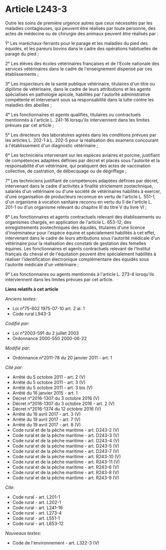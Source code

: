 # Article L243-3

Outre les soins de première urgence autres que ceux nécessités par les maladies contagieuses, qui peuvent être réalisés par
toute personne, des actes de médecine ou de chirurgie des animaux peuvent être réalisés par : 

1° Les maréchaux-ferrants pour le parage et les maladies du pied des équidés, et les pareurs bovins dans le cadre des
opérations habituelles de parage du pied ; 

2° Les élèves des écoles vétérinaires françaises et de l'Ecole nationale des services vétérinaires dans le cadre de
l'enseignement dispensé par ces établissements ; 

3° Les inspecteurs de la santé publique vétérinaire, titulaires d'un titre ou diplôme de vétérinaire, dans le cadre de leurs
attributions et les agents spécialisés en pathologie apicole, habilités par l'autorité administrative compétente et
intervenant sous sa responsabilité dans la lutte contre les maladies des abeilles ; 

4° Les fonctionnaires et agents qualifiés, titulaires ou contractuels mentionnés à l'article L. 241-16 lorsqu'ils
interviennent dans les limites prévues par cet article ; 

5° Les directeurs des laboratoires agréés dans les conditions prévues par les articles L. 202-1 à L. 202-5 pour la
réalisation des examens concourant à l'établissement d'un diagnostic vétérinaire ; 

6° Les techniciens intervenant sur les espèces aviaires et porcine, justifiant de compétences adaptées définies par décret et
placés sous l'autorité et la responsabilité d'un vétérinaire, qui pratiquent des actes de vaccination collective, de
castration, de débecquage ou de dégriffage ; 

7° Les techniciens justifiant de compétences adaptées définies par décret, intervenant dans le cadre d'activités à finalité
strictement zootechnique, salariés d'un vétérinaire ou d'une société de vétérinaires habilités à exercer, d'une organisation
de producteurs reconnue en vertu de l'article L. 551-1, d'un organisme à vocation sanitaire reconnu en vertu du II de
l'article L. 201-1 ou d'un organisme relevant du chapitre III du titre V du livre VI ; 

8° Les fonctionnaires et agents contractuels relevant des établissements ou organismes chargés, en application de l'article
L. 653-12, des enregistrements zootechniques des équidés, titulaires d'une licence d'inséminateur pour l'espèce équine et
spécialement habilités à cet effet, intervenant dans le cadre de leurs attributions sous l'autorité médicale d'un vétérinaire
pour la réalisation des constats de gestation des femelles équines. Les fonctionnaires et agents contractuels relevant de
l'Institut français du cheval et de l'équitation peuvent être spécialement habilités à réaliser l'identification électronique
complémentaire des équidés sous l'autorité médicale d'un vétérinaire ; 

9° Les fonctionnaires ou agents mentionnés à l'article L. 273-4 lorsqu'ils interviennent dans les limites prévues par cet
article.

**Liens relatifs à cet article**

_Anciens textes_:

  - Loi n°75-602 1975-07-10 art. 2 al. 1
  - Code rural L943-3

_Codifié par_:

  - Loi n°2003-591 du 2 juillet 2003
  - Ordonnance 2000-550 2000-06-22

_Modifié par_:

  - Ordonnance n°2011-78 du 20 janvier 2011 - art. 1

_Cité par_:

  - Arrêté du 5 octobre 2011 - art. 2 (V)
  - Arrêté du 5 octobre 2011 - art. 3 (V)
  - Arrêté du 5 octobre 2011 - art. 3 bis (V)
  - Arrêté du 16 janvier 2015 - art. 1
  - Décret n°2016-1307 du 3 octobre 2016 (V)
  - Décret n°2016-1307 du 3 octobre 2016 - art. 2 (V)
  - Décret n°2016-1374 du 12 octobre 2016 (V)
  - Arrêté du 19 avril 2017 - art. 3 (V)
  - Arrêté du 19 avril 2017 - art. 7 (V)
  - Arrêté du 19 avril 2017 - art. 8 (V)
  - Code rural et de la pêche maritime - art. D243-2 (V)
  - Code rural et de la pêche maritime - art. D243-3 (V)
  - Code rural et de la pêche maritime - art. D243-4 (V)
  - Code rural et de la pêche maritime - art. D243-5 (V)
  - Code rural et de la pêche maritime - art. D243-7 (V)
  - Code rural et de la pêche maritime - art. R243-10 (V)
  - Code rural et de la pêche maritime - art. R243-11 (V)
  - Code rural et de la pêche maritime - art. R243-6 (V)
  - Code rural et de la pêche maritime - art. R243-8 (V)
  - Code rural et de la pêche maritime - art. R243-9 (V)

_Cite_:

  - Code rural - art. L201-1
  - Code rural - art. L202-1
  - Code rural - art. L241-16
  - Code rural - art. L273-4
  - Code rural - art. L551-1
  - Code rural - art. L653-12

_Nouveaux textes_:

  - Code de l'environnement - art. L322-3 (V)
